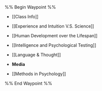 %% Begin Waypoint %%
- [[Class Info]]
- [[Experience and Intuition V.S. Science]]
- [[Human Development over the Lifespan]]
- [[Intelligence and Psychological Testing]]
- [[Language & Thought]]
- **Media**

- [[Methods in Psychology]]

%% End Waypoint %%
